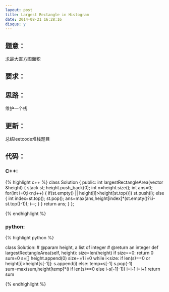 ```yaml
---
layout: post
title: Largest Rectangle in Histogram
date: 2014-08-21 16:28:16
disqus: y
---
```


## 题意：
求最大直方图面积

## 要求：


## 思路：
维护一个栈

## 更新：
总结leetcode堆栈题目

## 代码：

### C++:

{% highlight c++ %}
class Solution {
public:
    int largestRectangleArea(vector<int> &height) {
        stack<int> st;
        height.push_back(0);
        int n=height.size();
        int ans=0;
        for(int i=0;i<n;i++)
        {
            if(st.empty() || height[i]>height[st.top()])
                st.push(i);
            else
            {
                int index=st.top();
                st.pop();
                ans=max(ans,height[index]*(st.empty()?i:i-st.top()-1));
                i--;
            }
        }
        return ans;
    }
};


 {% endhighlight %}
### python:

{% highlight python %}

class Solution:
    # @param height, a list of integer
    # @return an integer
    def largestRectangleArea(self, height):
        size=len(height)
        if size==0:
            return 0
        sum=0
        s=[]
        height.append(0)
        size+=1
        i=0
        while i<size:
            if len(s)==0 or height[i]>height[s[-1]]:
                s.append(i)
            else:
                temp=s[-1]
                s.pop(-1)
                sum=max(sum,height[temp]*(i if len(s)==0 else i-s[-1]-1))
                i=i-1
            i=i+1
        return sum
        
 {% endhighlight %}
